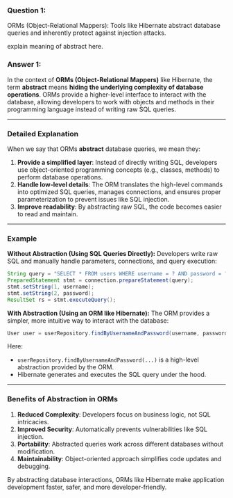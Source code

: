 ### Question 1:

ORMs (Object-Relational Mappers): Tools like Hibernate abstract database queries and inherently protect against injection attacks.

explain meaning of abstract here.

### Answer 1:

In the context of **ORMs (Object-Relational Mappers)** like Hibernate, the term **abstract** means **hiding the underlying complexity of database operations**. ORMs provide a higher-level interface to interact with the database, allowing developers to work with objects and methods in their programming language instead of writing raw SQL queries.

---

### **Detailed Explanation**

When we say that ORMs **abstract** database queries, we mean they:
1. **Provide a simplified layer**: Instead of directly writing SQL, developers use object-oriented programming concepts (e.g., classes, methods) to perform database operations.
2. **Handle low-level details**: The ORM translates the high-level commands into optimized SQL queries, manages connections, and ensures proper parameterization to prevent issues like SQL injection.
3. **Improve readability**: By abstracting raw SQL, the code becomes easier to read and maintain.

---

### **Example**

**Without Abstraction (Using SQL Queries Directly):**
Developers write raw SQL and manually handle parameters, connections, and query execution:
```java
String query = "SELECT * FROM users WHERE username = ? AND password = ?";
PreparedStatement stmt = connection.prepareStatement(query);
stmt.setString(1, username);
stmt.setString(2, password);
ResultSet rs = stmt.executeQuery();
```

**With Abstraction (Using an ORM like Hibernate):**
The ORM provides a simpler, more intuitive way to interact with the database:
```java
User user = userRepository.findByUsernameAndPassword(username, password);
```
Here:
- `userRepository.findByUsernameAndPassword(...)` is a high-level abstraction provided by the ORM.
- Hibernate generates and executes the SQL query under the hood.

---

### **Benefits of Abstraction in ORMs**
1. **Reduced Complexity**: Developers focus on business logic, not SQL intricacies.
2. **Improved Security**: Automatically prevents vulnerabilities like SQL injection.
3. **Portability**: Abstracted queries work across different databases without modification.
4. **Maintainability**: Object-oriented approach simplifies code updates and debugging.

By abstracting database interactions, ORMs like Hibernate make application development faster, safer, and more developer-friendly.
